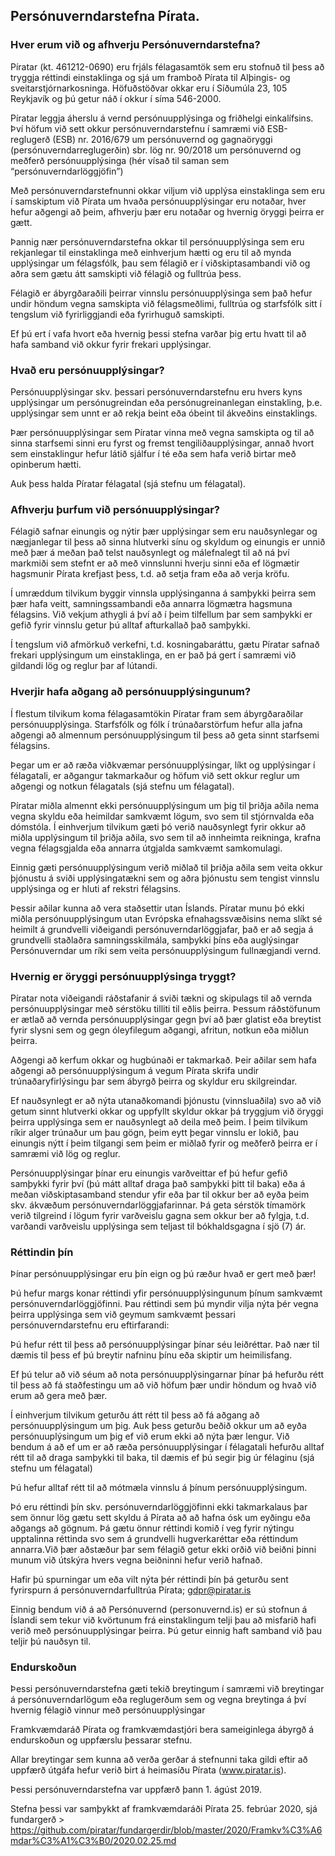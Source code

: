 ## Persónuverndarstefna Pírata.

### Hver erum við og afhverju Persónuverndarstefna?

Píratar (kt. 461212-0690) eru frjáls félagasamtök sem eru stofnuð til þess að tryggja réttindi einstaklinga og sjá um framboð Pírata til Alþingis- og sveitarstjórnarkosninga. Höfuðstöðvar okkar eru í Síðumúla 23, 105 Reykjavík og þú getur náð í okkur í síma 546-2000. 

Píratar leggja áherslu á vernd persónuupplýsinga og friðhelgi einkalífsins. Því höfum við sett okkur persónuverndarstefnu í samræmi við ESB-reglugerð (ESB) nr. 2016/679 um persónuvernd og gagnaöryggi (persónuverndarreglugerðin) sbr. lög nr. 90/2018 um persónuvernd og meðferð persónuupplýsinga (hér vísað til saman sem “persónuverndarlöggjöfin”)

Með persónuverndarstefnunni okkar viljum við upplýsa einstaklinga sem eru í samskiptum við Pírata um hvaða persónuupplýsingar eru notaðar, hver hefur aðgengi að þeim, afhverju þær eru notaðar og hvernig öryggi þeirra er gætt. 

Þannig nær persónuverndarstefna okkar til persónuupplýsinga sem eru rekjanlegar til einstaklinga með einhverjum hætti og eru til að mynda upplýsingar um félagsfólk, þau sem félagið er í viðskiptasambandi við og aðra sem gætu átt samskipti við félagið og fulltrúa þess.  

Félagið er ábyrgðaraðili þeirrar vinnslu persónuupplýsinga sem það hefur undir höndum vegna samskipta við félagsmeðlimi, fulltrúa og starfsfólk sitt í tengslum við fyrirliggjandi eða fyrirhuguð samskipti.

Ef þú ert í vafa hvort eða hvernig þessi stefna varðar þig ertu hvatt til að hafa samband við okkur fyrir frekari upplýsingar.  

### Hvað eru persónuupplýsingar?

Persónuupplýsingar skv. þessari persónuverndarstefnu eru hvers kyns upplýsingar um persónugreindan eða persónugreinanlegan einstakling, þ.e. upplýsingar sem unnt er að rekja beint eða óbeint til ákveðins einstaklings. 

Þær persónuupplýsingar sem Píratar vinna með vegna samskipta og til að sinna starfsemi sinni eru fyrst og fremst tengiliðaupplýsingar, annað hvort sem einstaklingur hefur látið sjálfur í té eða sem hafa verið birtar með opinberum hætti. 

Auk þess halda Píratar félagatal (sjá stefnu um félagatal). 

### Afhverju þurfum við persónuupplýsingar? 

Félagið safnar einungis og nýtir þær upplýsingar sem eru nauðsynlegar og nægjanlegar til þess að sinna hlutverki sínu og skyldum og einungis er unnið með þær á meðan það telst nauðsynlegt og málefnalegt til að ná því markmiði sem stefnt er að með vinnslunni hverju sinni eða ef lögmætir hagsmunir Pírata krefjast þess, t.d. að setja fram eða að verja kröfu. 

Í umræddum tilvikum byggir vinnsla upplýsinganna á samþykki þeirra sem þær hafa veitt, samningssambandi eða annarra lögmætra hagsmuna félagsins. Við vekjum athygli á því að í þeim tilfellum þar sem samþykki er gefið fyrir vinnslu getur þú alltaf afturkallað það samþykki. 

Í tengslum við afmörkuð verkefni, t.d. kosningabaráttu, gætu Píratar safnað frekari upplýsingum um einstaklinga, en er það þá gert í samræmi við gildandi lög og reglur þar af lútandi. 

### Hverjir hafa aðgang að persónuupplýsingunum?

Í flestum tilvikum koma félagasamtökin Píratar fram sem ábyrgðaraðilar persónuupplýsinga. Starfsfólk og fólk í trúnaðarstörfum hefur alla jafna aðgengi að almennum persónuupplýsingum til þess að geta sinnt starfsemi félagsins. 

Þegar um er að ræða viðkvæmar persónuupplýsingar, líkt og upplýsingar í félagatali, er aðgangur takmarkaður og höfum við sett okkur reglur um aðgengi og notkun félagatals (sjá stefnu um félagatal).

Píratar miðla almennt ekki persónuupplýsingum um þig til þriðja aðila nema vegna skyldu eða heimildar samkvæmt lögum, svo sem til stjórnvalda eða dómstóla. Í einhverjum tilvikum gæti þó verið nauðsynlegt fyrir okkur að miðla upplýsingum til þriðja aðila, svo sem til að innheimta reikninga, krafna vegna félagsgjalda eða annarra útgjalda samkvæmt samkomulagi. 

Einnig gæti persónuupplýsingum verið miðlað til þriðja aðila sem veita okkur þjónustu á sviði upplýsingatækni sem og aðra þjónustu sem tengist vinnslu upplýsinga og er hluti af rekstri félagsins.

Þessir aðilar kunna að vera staðsettir utan Íslands. Píratar munu þó ekki miðla persónuupplýsingum utan Evrópska efnahagssvæðisins nema slíkt sé heimilt á grundvelli viðeigandi persónuverndarlöggjafar, það er að segja á grundvelli staðlaðra samningsskilmála, samþykki þíns eða auglýsingar Persónuverndar um ríki sem veita persónuupplýsingum fullnægjandi vernd.

### Hvernig er öryggi persónuupplýsinga tryggt? 

Píratar nota viðeigandi ráðstafanir á sviði tækni og skipulags til að vernda persónuupplýsingar með sérstöku tilliti til eðlis þeirra. Þessum ráðstöfunum er ætlað að vernda persónuupplýsingar gegn því að þær glatist eða breytist fyrir slysni sem og gegn óleyfilegum aðgangi, afritun, notkun eða miðlun þeirra. 


Aðgengi að kerfum okkar og hugbúnaði er takmarkað. Þeir aðilar sem hafa aðgengi að persónuupplýsingum á vegum Pírata skrifa undir trúnaðaryfirlýsingu þar sem ábyrgð þeirra og skyldur eru skilgreindar. 

Ef nauðsynlegt er að nýta utanaðkomandi þjónustu (vinnsluaðila) svo að við getum sinnt hlutverki okkar og uppfyllt skyldur okkar þá tryggjum við öryggi þeirra upplýsinga sem er nauðsynlegt að deila með þeim. Í þeim tilvikum ríkir alger trúnaður um þau gögn, þeim eytt þegar vinnslu er lokið, þau einungis nýtt í þeim tilgangi sem þeim er miðlað fyrir og meðferð þeirra er í samræmi við lög og reglur. 

Persónuupplýsingar þínar eru einungis varðveittar ef þú hefur gefið samþykki fyrir því (þú mátt alltaf draga það samþykki þitt til baka) eða á meðan viðskiptasamband stendur yfir eða þar til okkur ber að eyða þeim skv. ákvæðum persónuverndarlöggjafarinnar. Þá geta sérstök tímamörk verið tilgreind í lögum fyrir varðveislu gagna sem okkur ber að fylgja, t.d. varðandi varðveislu upplýsinga sem teljast til bókhaldsgagna í sjö (7) ár.

### Réttindin þín

Þínar persónuupplýsingar eru þín eign og þú ræður hvað er gert með þær! 

Þú hefur margs konar réttindi yfir persónuupplýsingunum þínum samkvæmt persónuverndarlöggjöfinni. Þau réttindi sem þú myndir vilja nýta þér vegna þeirra upplýsinga sem við geymum samkvæmt þessari persónuverndarstefnu eru eftirfarandi:

Þú hefur rétt til þess að persónuupplýsingar þínar séu leiðréttar. Það nær til dæmis til þess ef þú breytir nafninu þínu eða skiptir um heimilisfang. 

Ef þú telur að við séum að nota persónuupplýsingarnar þínar þá hefurðu rétt til þess að fá staðfestingu um að við höfum þær undir höndum og hvað við erum að gera með þær. 

Í einhverjum tilvikum geturðu átt rétt til þess að fá aðgang að persónuupplýsingum um þig. Auk þess geturðu beðið okkur um að eyða persónuuplýsingum um þig ef við erum ekki að nýta þær lengur. Við bendum á að ef um er að ræða persónuupplýsingar í félagatali hefurðu alltaf rétt til að draga samþykki til baka, til dæmis ef þú segir þig úr félaginu (sjá stefnu um félagatal) 

Þú hefur alltaf rétt til að mótmæla vinnslu á þínum persónuupplýsingum. 

Þó eru réttindi þín skv. persónuverndarlöggjöfinni ekki takmarkalaus þar sem önnur lög gætu sett skyldu á Pírata að að hafna ósk um eyðingu eða aðgangs að gögnum. Þá gætu önnur réttindi komið í veg fyrir nýtingu upptalinna réttinda svo sem á grundvelli hugverkaréttar eða réttindum annarra.Við þær aðstæður þar sem félagið getur ekki orðið við beiðni þinni munum við útskýra hvers vegna beiðninni hefur verið hafnað. 

Hafir þú spurningar um eða vilt nýta þér réttindi þín þá geturðu sent fyrirspurn á persónuverndarfulltrúa Pírata; gdpr@piratar.is 

Einnig bendum við á að Persónuvernd (personuvernd.is) er sú stofnun á Íslandi sem tekur við kvörtunum frá einstaklingum telji þau að misfarið hafi verið með persónuupplýsingar þeirra. Þú getur einnig haft samband við þau teljir þú nauðsyn til. 

### Endurskoðun 

Þessi persónuverndarstefna gæti tekið breytingum í samræmi við breytingar á persónuverndarlögum eða reglugerðum sem og vegna breytinga á því hvernig félagið vinnur með persónuupplýsingar     

Framkvæmdaráð Pírata og framkvæmdastjóri bera sameiginlega ábyrgð á endurskoðun og uppfærslu þessarar stefnu.

Allar breytingar sem kunna að verða gerðar á stefnunni taka gildi eftir að uppfærð útgáfa hefur verið birt á heimasíðu Pírata (www.piratar.is). 

Þessi persónuverndarstefna var uppfærð þann 1. ágúst 2019.

Stefna þessi var samþykkt af framkvæmdaráði Pírata 25. febrúar 2020, sjá fundargerð > https://github.com/piratar/fundargerdir/blob/master/2020/Framkv%C3%A6mdar%C3%A1%C3%B0/2020.02.25.md

